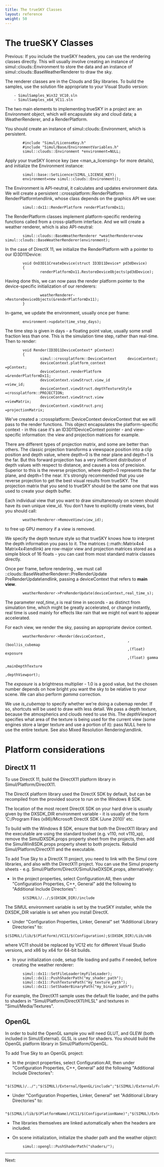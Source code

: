 ```yaml
---
title: The trueSKY Classes
layout: reference
weight: 50
---
```

The trueSKY Classes
===

Previous: If you include the trueSKY headers, you can use the rendering classes directly.
This will usually involve creating an instance of simul::clouds::Environment to store the data and an instance of simul::clouds::BaseWeatherRenderer to draw the sky.







The renderer classes are in the Clouds and Sky libraries.
To build the samples, use the solution file appropriate to your Visual Studio version:

        - SimulSamples_Win32_VC10.sln
        - SimulSamples_x64_VC11.sln



The two main elements to implementing trueSKY in a project are: an Environment object, which will encapsulate sky and cloud data;
 a WeatherRenderer, and a RenderPlatform.

You should create an instance of simul::clouds::Environment, which is persistent.
~~~~~~~~~~~~~~~
        #include "Simul/LicenseKey.h"
        #include "Simul/Base/EnvironmentVariables.h"
        simul::clouds::Environment *environment=NULL;
~~~~~~~~~~~~~~~

Apply your trueSKY licence key (see <man\_a\_licensing> for more details), and initialize the Environment instance:
~~~~~~~~~~~~~~~{.c}
        simul::base::SetLicence(SIMUL_LICENSE_KEY);
        environment=new simul::clouds::Environment();
~~~~~~~~~~~~~~~

The Environment is API-neutral, it calculates and updates environment data. We will create a persistent ::crossplatform::RenderPlatform RenderPlatform\endlink,
whose class depends on the graphics API we use:

~~~~~~~~~~~~~~~{.c}
        simul::dx11::RenderPlatform renderPlatformDx11;
~~~~~~~~~~~~~~~

The RenderPlatform classes implement platform-specific rendering functions called from a cross-platform interface.
And we will create a weather renderer, which is also API-neutral:
~~~~~~~~~~~~~~~{.c}
        simul::clouds::BaseWeatherRenderer *weatherRenderer=new simul::clouds::BaseWeatherRenderer(environment);
~~~~~~~~~~~~~~~

In the case of
DirectX 11, we initialize the RenderPlatform with a pointer to our ID3D11Device:
~~~~~~~~~~~~~~~{.c}
        void OnD3D11CreateDevice(struct ID3D11Device* pd3dDevice)
        {
                renderPlatformDx11.RestoreDeviceObjects(pd3dDevice);

~~~~~~~~~~~~~~~
Having done this, we can now pass the render platform pointer to the device-specific initialization of our renderers:
~~~~~~~~~~~~~~~{.c}
                weatherRenderer->RestoreDeviceObjects(&renderPlatformDx11);
        }
~~~~~~~~~~~~~~~

In-game, we update the environment, usually once per frame:
~~~~~~~~~~~~~~~{.c}
        environment->update(time_step_days);
~~~~~~~~~~~~~~~

The time step is given in days - a floating point value, usually some small fraction less than one.
This is the simulation time step, rather than real-time.
Then to render:

~~~~~~~~~~~~~~~{.cpp}
        void Render(ID3D11DeviceContext* pContext)
        {
                simul::crossplatform::DeviceContext     deviceContext;
                deviceContext.platform_context                          =pContext;
                deviceContext.renderPlatform                            =&renderPlatformDx11;
                deviceContext.viewStruct.view_id                        =view_id;
                deviceContext.viewStruct.depthTextureStyle      =crossplatform::PROJECTION;
                deviceContext.viewStruct.view                           =viewMatrix;
                deviceContext.viewStruct.proj                           =projectionMatrix;
~~~~~~~~~~~~~~~
We've created a ::crossplatform::DeviceContext deviceContext that we will pass to the render functions.
This object encapsulates the platform-specific context - in this case it's
an ID3D11DeviceContext pointer - and view-specific information: the view and projection matrices for example.

There are different types of projection matrix, and some are better than others. The classic projection transforms a viewspace position 
into a clip position and depth value, where depth=0 is the near plane and depth=1 is the far. But this forward projection has
a very inefficient distribution of depth values with respect to distance, and causes a loss of precision. Superior to this is the reverse
projection, where depth=0 represents the far plane, and depth=1 the near. It's strongly recommended that you use reverse projection to get the best
visual results from trueSKY. The projection matrix that you send to trueSKY should be the same one that was used to create your depth buffer.

Each individual view that you want to draw simultaneously on screen should have its own unique view_id.
You don't have to explicitly create views, but you should call:

~~~~~~~~~~~~~~~{.cpp}
        weatherRenderer->RemoveView(view_id);
~~~~~~~~~~~~~~~

to free up GPU memory if a view is removed.

We specify the depth texture style so that trueSKY knows how to interpret the
depth information you pass to it. The matrices (::math::Matrix4x4 Matrix4x4\endlink) are row-major view and projection matrices stored as a simple block of 16 floats - you can cast from most standard matrix classes directly.

Once per frame, before rendering , we must call ::clouds::BaseWeatherRenderer::PreRenderUpdate PreRenderUpdate\endlink, passing
a deviceContext that refers to **main** **view**.
~~~~~~~~~~~~~~~{.cpp}
        weatherRenderer->PreRenderUpdate(deviceContext,real_time_s);
~~~~~~~~~~~~~~~
The parameter *real_time_s* is real time in seconds - as distinct from simulation time, which might be greatly accelerated, or change instantly, real time is used mainly for effects like rain that we might not want to appear accelerated. 

For each view, we render the sky, passing an appropriate device context.
~~~~~~~~~~~~~~~{.cpp}
        weatherRenderer->Render(deviceContext,
                                                        ,(bool)is_cubemap
                                                        ,(float) exposure
                                                        ,(float) gamma
                                                        ,mainDepthTexture
                                                        ,depthViewport);
~~~~~~~~~~~~~~~

The *exposure* is a brightness multiplier - 1.0 is a good value,
but the chosen number depends on how bright you want the sky to be relative to your scene. We can also perform *gamma* correction.

We use *is_cubemap* to specify whether we're doing a cubemap render. If so,
shortcuts will be used to draw with less detail. We pass a depth texture, because the atmospherics and clouds need to use this.
The *depthViewport* specifies what area of the texture is being used for the current view (some engines store a larger texture and use a portion of it): pass NULL here to use the entire texture.
See also  Mixed Resolution Rendering\endlink.


Platform considerations
=======================

DirectX 11
----------

To use DirectX 11, build the DirectX11 platform library in Simul/Platform/DirectX11.

The DirectX platform library used the DirectX SDK by default, but can be recompiled from the provided source to run on the Windows 8 SDK.

The location of the most recent DirectX SDK on your hard drive is usually given by the
DXSDK_DIR environment variable - it is usually of the form 'C:/Program Files (x86)/Microsoft DirectX SDK (June 2010)' etc.

To build with the Windows 8 SDK, ensure that both the DirectX11 library and the executable are using the standard toolset (e.g. v110, not v110_xp), remove the
SimulDXSDK.props property sheet from the projects, then add the SimulWin8SDK.props property sheet to both projects. Rebuild Simul/Platform/DirectX11 and the executable.

To add True Sky to a DirectX 11 project, you need to link with the Simul core libraries, and also with the DirectX11 project. You can use the Simul property
sheets - e.g. Simul/Platform/DirectX/SimulUseDXSDK.props, alternatively:

* In the project properties, select Configuration:All, then under "Configuration Properties, C++, General" add the following to "Additional Include Directories":
~~~~~~~~~~~~~~~{.cpp}
        $(SIMUL)/../;$(DXSDK_DIR)/include
~~~~~~~~~~~~~~~
The SIMUL environment variable is set by the trueSKY installer, while the DXSDK_DIR variable is set when you install DirectX.

* Under "Configuration Properties, Linker, General" set "Additional Library Directories" to:

~~~~~~~~~~~~~~~{.cpp}
$(SIMUL)/lib/$(Platform)/VC11/$(Configuration);$(DXSDK_DIR)/Lib/x86
~~~~~~~~~~~~~~~
where VC11 should be replaced by VC12 etc for different Visual Studio versions, and x86 by x64 for 64-bit builds.

* In your initialization code, setup file loading and paths if needed, before creating the weather renderer:
~~~~~~~~~~~~~~~{.cpp}
        simul::dx11::SetFileLoader(myFileLoader);
        simul::dx11::PushShaderPath("my_shader_path");
        simul::dx11::PushTexturePath("my_texture_path");
        simul::dx11::SetShaderBinaryPath("my_binary_path");
~~~~~~~~~~~~~~~
For example, the DirectX11 sample uses the default file loader, and the paths to shaders in "Simul/Platform/DirectX11/HLSL" and textures in "Simul/Media/Textures".

OpenGL
------

In order to build the OpenGL sample you will need GLUT, and GLEW (both included in Simul/External). GLSL is used for shaders.
You should build the OpenGL platform library in Simul/Platform/OpenGL.

To add True Sky to an OpenGL project:

* In the project properties, select Configuration:All, then under "Configuration Properties, C++, General" add the following "Additional Include Directories":

~~~~~~~~~~~~~~~{.cpp}
        "$(SIMUL)/../";"$(SIMUL)/External/OpenGL/include";"$(SIMUL)/External/FreeImage/Dist"
~~~~~~~~~~~~~~~

* Under "Configuration Properties, Linker, General" set "Additional Library Directories" to:

~~~~~~~~~~~~~~~{.cpp}
        "$(SIMUL)/lib/$(PlatformName)/VC11/$(ConfigurationName)";"$(SIMUL)/External/OpenGL/lib";"$(SIMUL)/External/FreeImage/Dist"
~~~~~~~~~~~~~~~
* The libraries themselves are linked automatically when the headers are included.

* On scene initialization, initialize the shader path and the weather object:

~~~~~~~~~~~~~~~{.cpp}
        simul::opengl::PushShaderPath("shaders/");
~~~~~~~~~~~~~~~


<hr size="1">
Next: <environment>
  